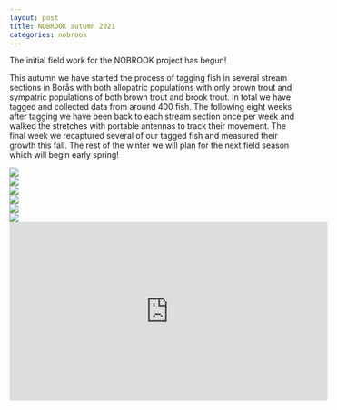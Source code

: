 ```yaml
---
layout: post
title: NOBROOK autumn 2021
categories: nobrook
---
```


The initial field work for the NOBROOK project has begun! 

 This autumn we have started the process of tagging fish in several stream sections in Borås with both allopatric populations with only brown trout and sympatric populations of both brown trout and brook trout. <!--more--> In total we have tagged and collected data from around 400 fish. The following eight weeks after tagging we have been back to each stream section once per week and walked the stretches with portable antennas to track their movement. The final week we recaptured several of our tagged fish and measured their growth this fall. The rest of the winter we will plan for the next field season which will begin early spring!


<div class="swiper">
  <div class="swiper-wrapper">
    <div class="swiper-slide">
      <img src="https://user-images.githubusercontent.com/96004332/146347814-b6e99ae3-b28d-4ec0-9d6e-e47db0aed1b9.jpg" />
    </div>
    <div class="swiper-slide">
      <img src="https://user-images.githubusercontent.com/96004332/146348127-2740c7bf-8b0c-4aa7-bc8f-b8c0e6f4d47e.jpg" />
    </div>
    <div class="swiper-slide">
      <img src="https://user-images.githubusercontent.com/96004332/146348210-cde94411-fcd3-4495-b3e9-59161a829fc1.jpg" />
    </div>
    <div class="swiper-slide">
      <img src="https://user-images.githubusercontent.com/96004332/146348665-374db8c8-c63d-4e91-8b97-53aa3b61e920.jpg" />
    </div>
    <div class="swiper-slide">
      <img src="https://user-images.githubusercontent.com/96004332/146348756-95e50468-5f98-4f35-a7a2-875f5277bee9.jpg" />
    </div>
    <div class="swiper-slide">
      <img src="https://user-images.githubusercontent.com/96004332/146349386-1a68302c-28f0-4890-91ec-f3913a2a532b.jpg" />
    </div>
  </div>
  <div class="swiper-button-prev"></div>
  <div class="swiper-button-next"></div>
  <div class="swiper-pagination"></div>
</div>


<iframe width="560" height="315" src="https://www.youtube.com/embed/33ojeSr5MmY" title="YouTube video player" frameborder="0" allow="accelerometer; autoplay; clipboard-write; encrypted-media; gyroscope; picture-in-picture" allowfullscreen></iframe>

